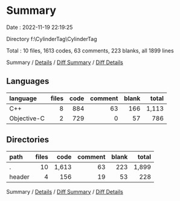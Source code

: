# Summary

Date : 2022-11-19 22:19:25

Directory f:\\CylinderTag\\CylinderTag

Total : 10 files,  1613 codes, 63 comments, 223 blanks, all 1899 lines

Summary / [Details](details.md) / [Diff Summary](diff.md) / [Diff Details](diff-details.md)

## Languages
| language | files | code | comment | blank | total |
| :--- | ---: | ---: | ---: | ---: | ---: |
| C++ | 8 | 884 | 63 | 166 | 1,113 |
| Objective-C | 2 | 729 | 0 | 57 | 786 |

## Directories
| path | files | code | comment | blank | total |
| :--- | ---: | ---: | ---: | ---: | ---: |
| . | 10 | 1,613 | 63 | 223 | 1,899 |
| header | 4 | 156 | 19 | 53 | 228 |

Summary / [Details](details.md) / [Diff Summary](diff.md) / [Diff Details](diff-details.md)